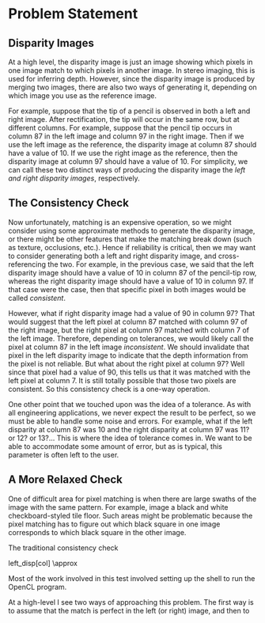 # Problem Statement

## Disparity Images 

At a high level, the disparity image is just an image showing which pixels in one image match to which pixels in another image. In stereo imaging, this is used for inferring depth. However, since the disparity image is produced by merging two images, there are also two ways of generating it, depending on which image you use as the reference image.

For example, suppose that the tip of a pencil is observed in both a left and right image. After rectification, the tip will occur in the same row, but at different columns. For example, suppose that the pencil tip occurs in column 87 in the left image and column 97 in the right image. Then if we use the left image as the reference, the disparity image at column 87 should have a value of 10. If we use the right image as the reference, then the disparity image at column 97 should have a value of 10. For simplicity, we can call these two distinct ways of producing the disparity image the *left and right disparity images*, respectively.

## The Consistency Check

Now unfortunately, matching is an expensive operation, so we might consider using some approximate methods to generate the disparity image, or there might be other features that make the matching break down (such as texture, occlusions, etc.). Hence if reliability is critical, then we may want to consider generating both a left and right disparity image, and cross-referencing the two. For example, in the previous case, we said that the left disparity image should have a value of 10 in column 87 of the pencil-tip row, whereas the right disparity image should have a value of 10 in column 97. If that case were the case, then that specific pixel in both images would be called *consistent*. 

However, what if right disparity image had a value of 90 in column 97? That would suggest that the left pixel at column 87 matched with column 97 of the right image, but the right pixel at column 97 matched with column 7 of the left image. Therefore, depending on tolerances, we would likely call the pixel at column 87 in the left image *inconsistent*. We should invalidate that pixel in the left disparity image to indicate that the depth information from the pixel is not reliable.  But what about the right pixel at column 97? Well since that pixel had a value of 90, this tells us that it was matched with the left pixel at column 7. It is still totally possible that those two pixels are consistent. So this consistency check is a one-way operation.

One other point that we touched upon was the idea of a tolerance. As with all engineering applications, we never expect the result to be perfect, so we must be able to handle some noise and errors. For example, what if the left disparity at column 87 was 10 and the right disparity at column 97 was 11? or 12? or 13?... This is where the idea of tolerance comes in. We want to be able to accommodate some amount of error, but as is typical, this parameter is often left to the user.

## A More Relaxed Check 

One of difficult area for pixel matching is when there are large swaths of the image with the same pattern. For example, image a black and white checkboard-styled tile floor. Such areas might be problematic because the pixel matching has to figure out which black square in one image corresponds to which black square in the other image. 

The traditional consistency check  

left_disp[col] \approx

 

Most of the work involved in this test involved setting up the shell to run the OpenCL program.

At a high-level I see two ways of approaching this problem. The first way is to assume that the
match is perfect in the left (or right) image, and then to
